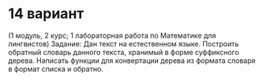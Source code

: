 # 14 вариант 
(1 модуль, 2 курс; 1 лабораторная работа по Математике для лингвистов)
Задание:
Дан текст на естественном языке. 
Построить обратный словарь данного текста, хранимый в форме суффиксного дерева.
Написать функции для конвертации дерева из формата словаря в формат списка и обратно. 
